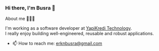 ### Hi there, I'm Busra 👋

About me 👩🏻‍💻

I'm working as a software developer at <a href="https://www.ykteknoloji.com.tr/">YapiKredi Technology</a>. <br/>
I really enjoy building well-engineered, reusable and robust applications.

- 📫 How to reach me: erknbusra@gmail.com

<br />
